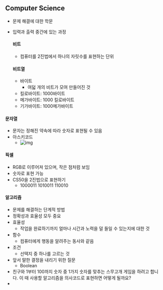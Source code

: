 ## Computer Science

- 문제 해결에 대한 학문

- 입력과 출력 중간에 있는 과정

  #### 비트

  - 컴퓨터를 2진법에서 하나의 자릿수를 표현하는 단위

  #### 비트열

  - 바이트
    - 여덟 개의 비트가 모여 만들어진 것
  - 킬로바이트: 1000바이트
  - 메가바이트: 1000 킬로바이트
  - 기가바이트: 1000메가바이트

#### 문자열

- 문자는 정해진 약속에 따라 숫자로 표현될 수 있음
- 아스키코드
  - ![img](https://cphinf.pstatic.net/mooc/20200607_151/159151581039966Tkp_PNG/mceclip0.png)

#### 픽셀

- RGB로 이루어져 있으며, 작은 점처럼 보임
- 숫자로 표현 가능
- CS50을 2진법으로 표현하기
  - 1000011 1010011 110010



#### 알고리즘

- 문제를 해결하는 단계적 방법
- 정확성과 효율성 모두 중요
- 효율성
  - 작업을 완료하기까지 얼마나 시간과 노력을 덜 들일 수 있는지에 대한 것
- 함수
  - 컴퓨터에게 행동을 알려주는 동사와 같음
- 조건
  - 선택지 중 하나를 고르는 것
- 앞서 말한 결정을 내리기 위한 질문
  - Boolean
-  친구와 1부터 100까지 숫자 중 1가지 숫자를 맞추는 스무고개 게임을 하려고 합니다. 이 때 사용할 알고리즘을 의사코드로 표현하면 어떻게 될까요?
  - 

